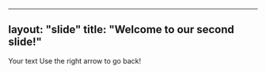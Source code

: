 
---
layout: "slide"
title: "Welcome to our second slide!"
---
Your text
Use the right arrow to go back!
